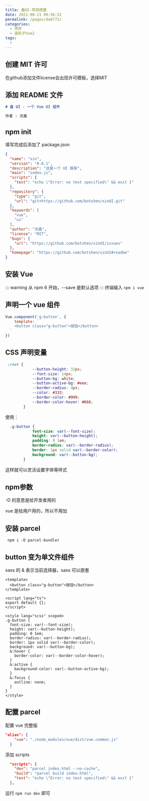 ```yaml
---
title: 鑫UI-项目搭建
date: 2021-08-21 09:56:52
permalink: /pages/da6772/
categories:
  - 项目
  - 造轮子Vue2
tags:
  - 
---
```


## 创建 MIT 许可
在github添加文件license会出现许可模板，选择MIT
## 添加 README 文件
```markdown
# 鑫 UI - 一个 Vue UI 组件

作者 : 沈鑫
```
## npm init
填写完成后添加了 package.json
```json
{
  "name": "xin",
  "version": "0.0.1",
  "description": "这是一个 UI 框架",
  "main": "index.js",
  "scripts": {
    "test": "echo \"Error: no test specified\" && exit 1"
  },
  "repository": {
    "type": "git",
    "url": "git+https://github.com/botshen/xinUI.git"
  },
  "keywords": [
    "vue",
    "ui"
  ],
  "author": "沈鑫",
  "license": "MIT",
  "bugs": {
    "url": "https://github.com/botshen/xinUI/issues"
  },
  "homepage": "https://github.com/botshen/xinUI#readme"
}

```
## 安装 Vue
::: warning
从 npm 6 开始，--save 是默认选项
:::
终端输入 `npm i vue`
## 声明一个 vue 组件
```js
Vue.component('g-button', {
    template: `
    <button class="g-button">按钮</button> 
  `
})
```
## CSS 声明变量
```css
 :root {
            --button-height: 32px;
            --font-size: 14px;
            --button-bg: white;
            --button-active-bg: #eee;
            --border-radius: 4px;
            --color: #333;
            --border-color: #999;
            --border-color-hover: #666;
        }
```
使用：
```css
  .g-button {
            font-size: var(--font-size);
            height: var(--button-height);
            padding: 0 1em;
            border-radius: var(--border-radius);
            border: 1px solid var(--border-color);
            background: var(--button-bg);
        }
```
这样就可以灵活设置字体等样式
## npm参数
-D 的意思是给开发者用的

vue 是给用户用的，所以不用加
## 安装 parcel
` npm i -D parcel-bundler`
## button 变为单文件组件
sass 的 & 表示当前选择器，sass 可以嵌套
```vue
<template>
  <button class="g-button">按钮</button>
</template>

<script lang="ts">
export default {};
</script>

<style lang="scss" scoped>
.g-button {
  font-size: var(--font-size);
  height: var(--button-height);
  padding: 0 1em;
  border-radius: var(--border-radius);
  border: 1px solid var(--border-color);
  background: var(--button-bg);
  &:hover {
    border-color: var(--border-color-hover);
  }
  &:active {
    background-color: var(--button-active-bg);
  }
  &:focus {
    outline: none;
  }
}
</style>
```
## 配置 parcel
配置 vue 完整版
```json
"alias": {
    "vue": "./node_modules/vue/dist/vue.common.js"
  }
```
添加 scripts
```json
  "scripts": {
    "dev": "parcel index.html --no-cache",
    "build": "parcel build index.html",
    "test": "echo \"Error: no test specified\" && exit 1"
  },
```
运行 `npm run dev` 即可
